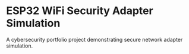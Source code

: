 # ESP32 WiFi Security Adapter Simulation
A cybersecurity portfolio project demonstrating secure network adapter simulation.

